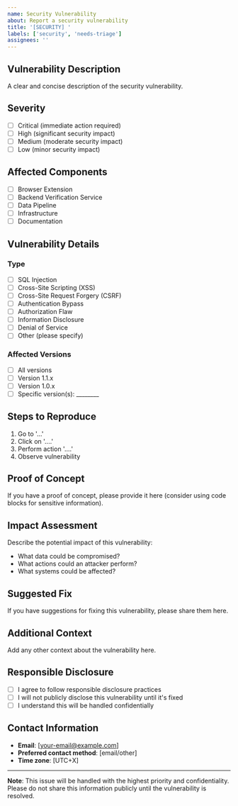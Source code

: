 ```yaml
---
name: Security Vulnerability
about: Report a security vulnerability
title: '[SECURITY] '
labels: ['security', 'needs-triage']
assignees: ''
---
```


## Vulnerability Description

A clear and concise description of the security vulnerability.

## Severity

- [ ] Critical (immediate action required)
- [ ] High (significant security impact)
- [ ] Medium (moderate security impact)
- [ ] Low (minor security impact)

## Affected Components

- [ ] Browser Extension
- [ ] Backend Verification Service
- [ ] Data Pipeline
- [ ] Infrastructure
- [ ] Documentation

## Vulnerability Details

### Type

- [ ] SQL Injection
- [ ] Cross-Site Scripting (XSS)
- [ ] Cross-Site Request Forgery (CSRF)
- [ ] Authentication Bypass
- [ ] Authorization Flaw
- [ ] Information Disclosure
- [ ] Denial of Service
- [ ] Other (please specify)

### Affected Versions

- [ ] All versions
- [ ] Version 1.1.x
- [ ] Version 1.0.x
- [ ] Specific version(s): ________

## Steps to Reproduce

1. Go to '...'
2. Click on '....'
3. Perform action '....'
4. Observe vulnerability

## Proof of Concept

If you have a proof of concept, please provide it here (consider using code blocks for sensitive information).

## Impact Assessment

Describe the potential impact of this vulnerability:

- What data could be compromised?
- What actions could an attacker perform?
- What systems could be affected?

## Suggested Fix

If you have suggestions for fixing this vulnerability, please share them here.

## Additional Context

Add any other context about the vulnerability here.

## Responsible Disclosure

- [ ] I agree to follow responsible disclosure practices
- [ ] I will not publicly disclose this vulnerability until it's fixed
- [ ] I understand this will be handled confidentially

## Contact Information

- **Email**: [your-email@example.com]
- **Preferred contact method**: [email/other]
- **Time zone**: [UTC+X]

---

**Note**: This issue will be handled with the highest priority and confidentiality. Please do not share this information publicly until the vulnerability is resolved.

